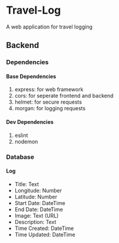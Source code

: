 # Travel-Log

A web application for travel logging

## Backend

### Dependencies

#### Base Dependencies
1. express: for web framework
1. cors: for seperate frontend and backend
1. helmet: for secure requests
1. morgan: for logging requests

#### Dev Dependencies
1. eslint
1. nodemon

### Database

#### Log
  * Title: Text
  * Longitude: Number
  * Latitude: Number
  * Start Date: DateTime
  * End Date: DateTime  
  * Image: Text (URL)
  * Description: Text
  * Time Created: DateTime
  * Time Updated: DateTime
